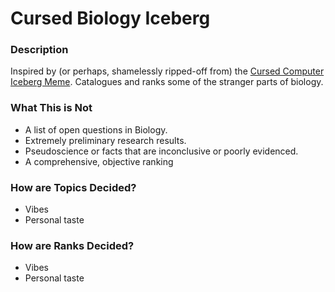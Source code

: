 # Cursed Biology Iceberg

### Description
Inspired by (or perhaps, shamelessly ripped-off from) the [Cursed Computer Iceberg Meme](https://suricrasia.online/iceberg/). Catalogues and ranks some of the stranger parts of biology.

### What This is Not
- A list of open questions in Biology.
- Extremely preliminary research results.
- Pseudoscience or facts that are inconclusive or poorly evidenced.
- A comprehensive, objective ranking

### How are Topics Decided?
- Vibes
- Personal taste

### How are Ranks Decided?
- Vibes
- Personal taste

